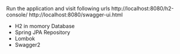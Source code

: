  Run the application and visit following urls
 http://localhost:8080/h2-console/
 http://localhost:8080/swagger-ui.html

 * H2 in momory Database
 * Spring JPA Repository
 * Lombok
 * Swagger2



